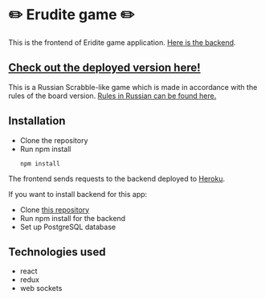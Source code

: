 # :pencil2: Erudite game :pencil2:

This is the frontend of Eridite game application.
[Here is the backend](https://github.com/Ksinia/erudite-server).

## [Check out the deployed version here!](https://erudit.netlify.app)

This is a Russian Scrabble-like game which is made in accordance with the rules of the board version.
[Rules in Russian can be found here.](https://www.mosigra.ru/image/data/mosigra.product.other/399/712/erudit.pdf)

## Installation

- Clone the repository
- Run npm install
  ```
  npm install
  ```

The frontend sends requests to the backend deployed to [Heroku](https://k-erudite.herokuapp.com).

If you want to install backend for this app:

- Clone [this repository](https://github.com/Ksinia/erudite-server)
- Run npm install for the backend
- Set up PostgreSQL database

## Technologies used

- react
- redux
- web sockets
